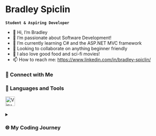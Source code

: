# Bradley Spiclin

**`Student & Aspiring Developer`**

- 👋 Hi, I’m Bradley
- 👀 I’m passionate about Software Development!
- 🌱 I’m currently learning C# and the ASP.NET MVC framework
- 💞️ Looking to collaborate on anything beginner friendly
- 🍔 I also love good food and sci-fi movies!
- 📫 How to reach me: https://www.linkedin.com/in/bradley-spiclin/

<h3>🔗 Connect with Me</h3>


<h3>🧰 Languages and Tools</h3>
<img align="left" alt="Visual Studio Code" width="30px" src="https://cdn.jsdelivr.net/gh/devicons/devicon/icons/vscode/vscode-original.svg" style="padding-right:10px;"/>

<br><br>
<details>
  <summary><h3>🌐 My Coding Journey</h3></summary>
    blah blah blah
